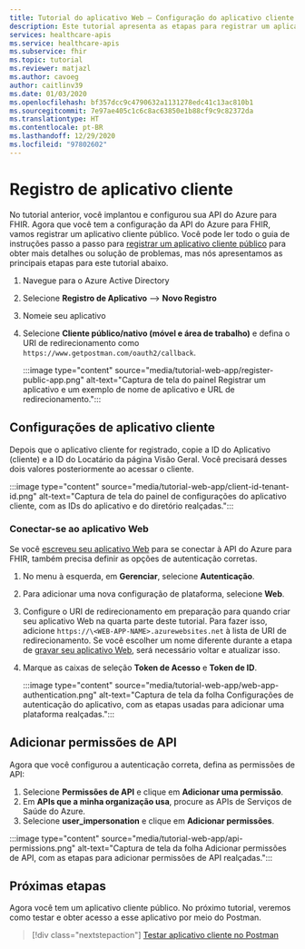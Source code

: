 ```yaml
---
title: Tutorial do aplicativo Web – Configuração do aplicativo cliente
description: Este tutorial apresenta as etapas para registrar um aplicativo público para preparar-se para implantar um aplicativo Web
services: healthcare-apis
ms.service: healthcare-apis
ms.subservice: fhir
ms.topic: tutorial
ms.reviewer: matjazl
ms.author: cavoeg
author: caitlinv39
ms.date: 01/03/2020
ms.openlocfilehash: bf357dcc9c4790632a1131278edc41c13ac810b1
ms.sourcegitcommit: 7e97ae405c1c6c8ac63850e1b88cf9c9c82372da
ms.translationtype: HT
ms.contentlocale: pt-BR
ms.lasthandoff: 12/29/2020
ms.locfileid: "97802602"
---
```

# <a name="client-application-registration"></a>Registro de aplicativo cliente
No tutorial anterior, você implantou e configurou sua API do Azure para FHIR. Agora que você tem a configuração da API do Azure para FHIR, vamos registrar um aplicativo cliente público. Você pode ler todo o guia de instruções passo a passo para [registrar um aplicativo cliente público](register-public-azure-ad-client-app.md) para obter mais detalhes ou solução de problemas, mas nós apresentamos as principais etapas para este tutorial abaixo.

1. Navegue para o Azure Active Directory
1. Selecione **Registro de Aplicativo** --> **Novo Registro**
1. Nomeie seu aplicativo
1. Selecione **Cliente público/nativo (móvel e área de trabalho)** e defina o URI de redirecionamento como `https://www.getpostman.com/oauth2/callback`.

   :::image type="content" source="media/tutorial-web-app/register-public-app.png" alt-text="Captura de tela do painel Registrar um aplicativo e um exemplo de nome de aplicativo e URL de redirecionamento.":::

## <a name="client-application-settings"></a>Configurações de aplicativo cliente

Depois que o aplicativo cliente for registrado, copie a ID do Aplicativo (cliente) e a ID do Locatário da página Visão Geral. Você precisará desses dois valores posteriormente ao acessar o cliente.

:::image type="content" source="media/tutorial-web-app/client-id-tenant-id.png" alt-text="Captura de tela do painel de configurações do aplicativo cliente, com as IDs do aplicativo e do diretório realçadas.":::

### <a name="connect-with-web-app"></a>Conectar-se ao aplicativo Web

Se você [escreveu seu aplicativo Web](tutorial-web-app-write-web-app.md) para se conectar à API do Azure para FHIR, também precisa definir as opções de autenticação corretas. 

1. No menu à esquerda, em **Gerenciar**, selecione **Autenticação**. 

1. Para adicionar uma nova configuração de plataforma, selecione **Web**.

1. Configure o URI de redirecionamento em preparação para quando criar seu aplicativo Web na quarta parte deste tutorial. Para fazer isso, adicione `https://\<WEB-APP-NAME>.azurewebsites.net` à lista de URI de redirecionamento. Se você escolher um nome diferente durante a etapa de [gravar seu aplicativo Web](tutorial-web-app-write-web-app.md), será necessário voltar e atualizar isso.

1. Marque as caixas de seleção **Token de Acesso** e **Token de ID**.

   :::image type="content" source="media/tutorial-web-app/web-app-authentication.png" alt-text="Captura de tela da folha Configurações de autenticação do aplicativo, com as etapas usadas para adicionar uma plataforma realçadas.":::

## <a name="add-api-permissions"></a>Adicionar permissões de API

Agora que você configurou a autenticação correta, defina as permissões de API:

1. Selecione **Permissões de API** e clique em **Adicionar uma permissão**.
1. Em **APIs que a minha organização usa**, procure as APIs de Serviços de Saúde do Azure.
1. Selecione **user_impersonation** e clique em **Adicionar permissões**.

:::image type="content" source="media/tutorial-web-app/api-permissions.png" alt-text="Captura de tela da folha Adicionar permissões de API, com as etapas para adicionar permissões de API realçadas.":::

## <a name="next-steps"></a>Próximas etapas
Agora você tem um aplicativo cliente público. No próximo tutorial, veremos como testar e obter acesso a esse aplicativo por meio do Postman.

>[!div class="nextstepaction"]
>[Testar aplicativo cliente no Postman](tutorial-web-app-test-postman.md)
